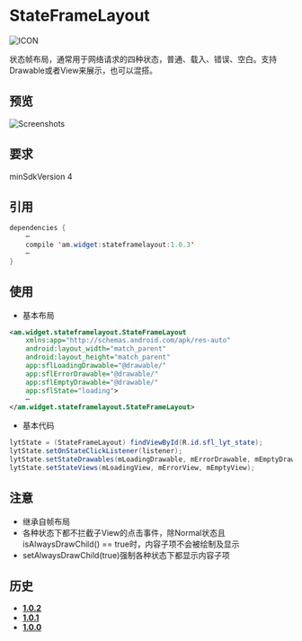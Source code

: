 # StateFrameLayout
![ICON](https://github.com/AlexMofer/ProjectX/blob/master/stateframelayout/icon.png)

状态帧布局，通常用于网络请求的四种状态，普通、载入、错误、空白。支持Drawable或者View来展示，也可以混搭。
## 预览
![Screenshots](https://github.com/AlexMofer/ProjectX/blob/master/stateframelayout/screenshots.gif)
## 要求
minSdkVersion 4
## 引用
```java
dependencies {
    ⋯
    compile 'am.widget:stateframelayout:1.0.3'
    ⋯
}
```
## 使用
- 基本布局
```xml
<am.widget.stateframelayout.StateFrameLayout
    xmlns:app="http://schemas.android.com/apk/res-auto"
    android:layout_width="match_parent"
    android:layout_height="match_parent"
    app:sflLoadingDrawable="@drawable/"
    app:sflErrorDrawable="@drawable/"
    app:sflEmptyDrawable="@drawable/"
    app:sflState="loading">
    ⋯
</am.widget.stateframelayout.StateFrameLayout>
```
- 基本代码
```java
lytState = (StateFrameLayout) findViewById(R.id.sfl_lyt_state);
lytState.setOnStateClickListener(listener);
lytState.setStateDrawables(mLoadingDrawable, mErrorDrawable, mEmptyDrawable);
lytState.setStateViews(mLoadingView, mErrorView, mEmptyView);
```
## 注意
- 继承自帧布局
- 各种状态下都不拦截子View的点击事件，除Normal状态且isAlwaysDrawChild() == true时，内容子项不会被绘制及显示
- setAlwaysDrawChild(true)强制各种状态下都显示内容子项

## 历史
- [**1.0.2**](https://bintray.com/alexmofer/maven/StateFrameLayout/1.0.2)
- [**1.0.1**](https://bintray.com/alexmofer/maven/StateFrameLayout/1.0.1)
- [**1.0.0**](https://bintray.com/alexmofer/maven/StateFrameLayout/1.0.0)